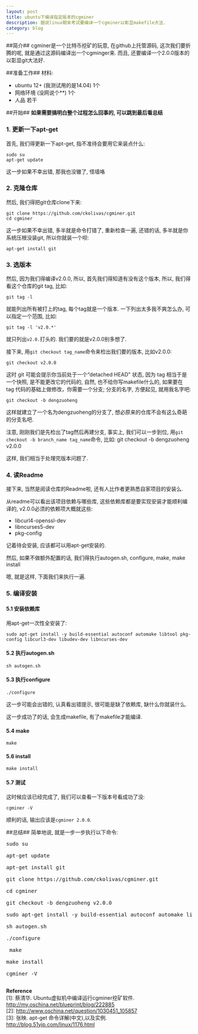 ```yaml
---
layout: post
title: ubuntu下编译指定版本的cgminer
description: 据说linux期末考试要编译一个cgminer以彰显makefile大法.   
category: blog
---
```


##简介##
cgminer是一个比特币挖矿的玩意, 在github上托管源码, 这次我们要折腾的呢, 就是通过这源码编译出一个cgminger来. 而且, 还要编译一个2.0.0版本的以彰显git大法好.

##准备工作##
材料:

- ubuntu 12+ (我测试用的是14.04) 1个
- 网络环境 (没网说个**) 1个
- 人品 若干

##开始##
**如果需要搞明白整个过程怎么回事的, 可以跳到最后看总结**

### 1. 更新一下apt-get ###
首先, 我们得更新一下apt-get, 指不准待会要用它来装点什么:

    sudo su
    apt-get update

这一步如果不幸出错, 那我也没辙了, 怪墙咯

### 2. 克隆仓库
然后, 我们得把git仓库clone下来:

    git clone https://github.com/ckolivas/cgminer.git
    cd cgminer

这一步如果不幸出错, 多半就是命令打错了, 重新检查一遍, 还错的话, 多半就是你系统压根没装git, 所以你就装一个呗:

    apt-get install git

### 3. 选版本
然后, 因为我们得编译v2.0.0, 所以, 首先我们得知道有没有这个版本, 所以, 我们得看这个仓库的git tag, 比如:

    git tag -l

就能列出所有被打上的tag, 每个tag就是一个版本. 一下列出太多我不爽怎么办, 可以指定一个范围, 比如:

    git tag -l 'v2.0.*'

就只列出`v2.0.`打头的. 我们要的就是v2.0.0别多想了.

接下来, 用`git checkout tag_name`命令来检出我们要的版本, 比如v2.0.0:

    git checkout v2.0.0

这时  git 可能会提示你当前处于一个“detached HEAD" 状态, 因为 tag 相当于是一个快照, 是不能更改它的代码的, 自然, 也不给你写makefile什么的, 如果要在 tag 代码的基础上做修改，你需要一个分支; 分支的名字, 方便起见, 就用我名字吧:

    git checkout -b dengzuoheng

这样就建立了一个名为dengzuoheng的分支了, 想必原来的仓库不会有这么奇葩的分支名吧.

注意, 刚刚我们是先检出了tag然后再建分支, 事实上, 我们可以一步到位, 用`git checkout -b branch_name tag_name`命令, 比如:
    git checkout -b dengzuoheng v2.0.0

这样, 我们相当于处理完版本问题了.

### 4. 读Readme ###
接下来, 当然是阅读仓库的Readme啦, 还有人比作者更熟悉自家项目的安装么.

从readme可以看出该项目依赖与哪些库, 这些依赖库都是要实现安装才能顺利编译的, v2.0.0必须的依赖项大概就这些:

- libcurl4-openssl-dev
- libncurses5-dev
- pkg-config

记着待会安装, 应该都可以用apt-get安装的.

然后, 如果不做额外配置的话, 我们得执行autogen.sh, configure, make, make install

嗯, 就是这样, 下面我们来执行一遍.

### 5. 编译安装 ###
#### 5.1 安装依赖库 ####
用apt-get一次性全安装了:

    sudo apt-get install -y build-essential autoconf automake libtool pkg-config libcurl3-dev libudev-dev libncurses-dev 

#### 5.2 执行autogen.sh ####

    sh autogen.sh

#### 5.3 执行configure ####

    ./configure

这一步可能会出错的, 认真看出错提示, 很可能是缺了依赖库, 缺什么你就装什么.

这一步成功了的话, 会生成makefile, 有了makefile才能编译.

#### 5.4 make ####

    make

#### 5.6 install ####

    make install

#### 5.7 测试 ####

这时候应该已经完成了, 我们可以查看一下版本号看成功了没:

    cgminer -V

顺利的话, 输出应该是`cgminer 2.0.0`.

##总结##
简单地说, 就是一步一步执行以下命令:

<pre>
sudo su

apt-get update

apt-get install git

git clone https://github.com/ckolivas/cgminer.git

cd cgminer

git checkout -b dengzuoheng v2.0.0

sudo apt-get install -y build-essential autoconf automake libtool pkg-config libcurl3-dev libudev-dev libncurses-dev 

sh autogen.sh

./configure

 make

make install

cgminer -V

</pre>

**Reference**  
\[1]: 蔡清华. Ubuntu虚拟机中编译运行cgminer挖矿软件. http://my.oschina.net/blueprint/blog/222885  
\[2]: http://www.oschina.net/question/1030451_105857  
\[3]: 张映. apt-get 命令详解(中文),以及实例. http://blog.51yip.com/linux/1176.html


